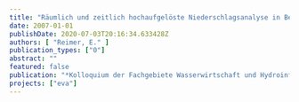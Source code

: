 ```yaml
---
title: "Räumlich und zeitlich hochaufgelöste Niederschlagsanalyse in Berlin als Randbedingung für die Abwasserförderung"
date: 2007-01-01
publishDate: 2020-07-03T20:16:34.633428Z
authors: [ "Reimer, E." ]
publication_types: ["0"]
abstract: ""
featured: false
publication: "*Kolloquium der Fachgebiete Wasserwirtschaft und Hydroinformatik, Wasserbau sowie Siedlungswasserwirtschaft der TU Berlin*"
projects: ["eva"]
---
```


